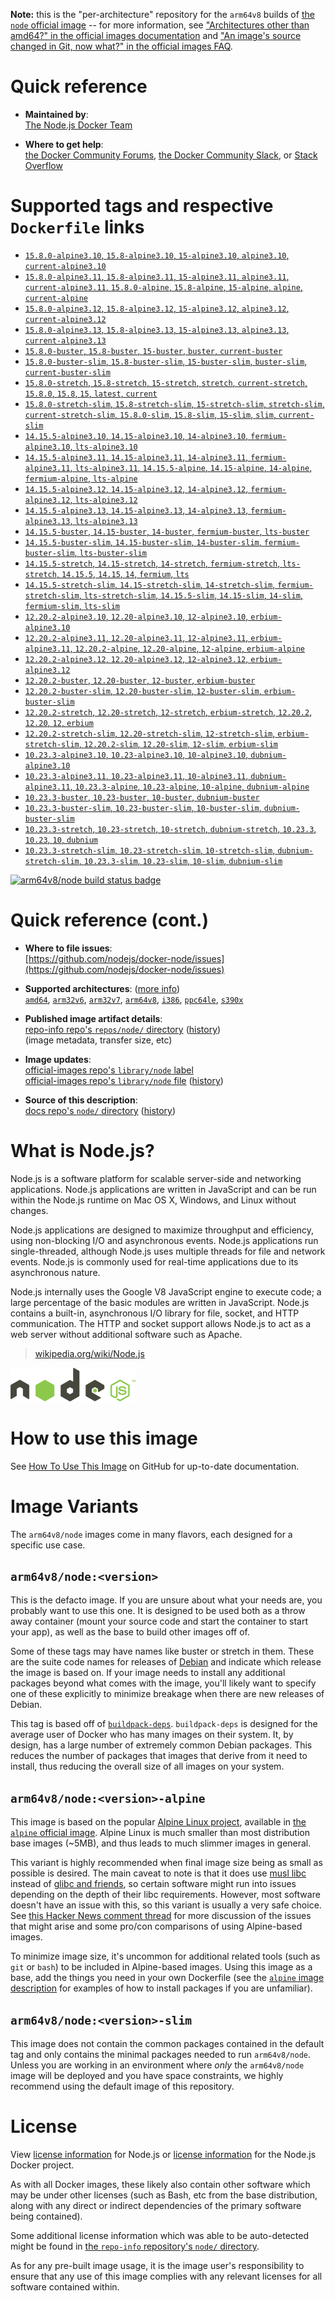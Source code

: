 <!--

********************************************************************************

WARNING:

    DO NOT EDIT "node/README.md"

    IT IS AUTO-GENERATED

    (from the other files in "node/" combined with a set of templates)

********************************************************************************

-->

**Note:** this is the "per-architecture" repository for the `arm64v8` builds of [the `node` official image](https://hub.docker.com/_/node) -- for more information, see ["Architectures other than amd64?" in the official images documentation](https://github.com/docker-library/official-images#architectures-other-than-amd64) and ["An image's source changed in Git, now what?" in the official images FAQ](https://github.com/docker-library/faq#an-images-source-changed-in-git-now-what).

# Quick reference

-	**Maintained by**:  
	[The Node.js Docker Team](https://github.com/nodejs/docker-node)

-	**Where to get help**:  
	[the Docker Community Forums](https://forums.docker.com/), [the Docker Community Slack](https://dockr.ly/slack), or [Stack Overflow](https://stackoverflow.com/search?tab=newest&q=docker)

# Supported tags and respective `Dockerfile` links

-	[`15.8.0-alpine3.10`, `15.8-alpine3.10`, `15-alpine3.10`, `alpine3.10`, `current-alpine3.10`](https://github.com/nodejs/docker-node/blob/4ab6ab7d06845aa950054ec5522fe8b81927bf05/15/alpine3.10/Dockerfile)
-	[`15.8.0-alpine3.11`, `15.8-alpine3.11`, `15-alpine3.11`, `alpine3.11`, `current-alpine3.11`, `15.8.0-alpine`, `15.8-alpine`, `15-alpine`, `alpine`, `current-alpine`](https://github.com/nodejs/docker-node/blob/4ab6ab7d06845aa950054ec5522fe8b81927bf05/15/alpine3.11/Dockerfile)
-	[`15.8.0-alpine3.12`, `15.8-alpine3.12`, `15-alpine3.12`, `alpine3.12`, `current-alpine3.12`](https://github.com/nodejs/docker-node/blob/4ab6ab7d06845aa950054ec5522fe8b81927bf05/15/alpine3.12/Dockerfile)
-	[`15.8.0-alpine3.13`, `15.8-alpine3.13`, `15-alpine3.13`, `alpine3.13`, `current-alpine3.13`](https://github.com/nodejs/docker-node/blob/dbee85cde7c9d11d9df2d9305df4039942fc1ba9/15/alpine3.13/Dockerfile)
-	[`15.8.0-buster`, `15.8-buster`, `15-buster`, `buster`, `current-buster`](https://github.com/nodejs/docker-node/blob/4ab6ab7d06845aa950054ec5522fe8b81927bf05/15/buster/Dockerfile)
-	[`15.8.0-buster-slim`, `15.8-buster-slim`, `15-buster-slim`, `buster-slim`, `current-buster-slim`](https://github.com/nodejs/docker-node/blob/4ab6ab7d06845aa950054ec5522fe8b81927bf05/15/buster-slim/Dockerfile)
-	[`15.8.0-stretch`, `15.8-stretch`, `15-stretch`, `stretch`, `current-stretch`, `15.8.0`, `15.8`, `15`, `latest`, `current`](https://github.com/nodejs/docker-node/blob/4ab6ab7d06845aa950054ec5522fe8b81927bf05/15/stretch/Dockerfile)
-	[`15.8.0-stretch-slim`, `15.8-stretch-slim`, `15-stretch-slim`, `stretch-slim`, `current-stretch-slim`, `15.8.0-slim`, `15.8-slim`, `15-slim`, `slim`, `current-slim`](https://github.com/nodejs/docker-node/blob/4ab6ab7d06845aa950054ec5522fe8b81927bf05/15/stretch-slim/Dockerfile)
-	[`14.15.5-alpine3.10`, `14.15-alpine3.10`, `14-alpine3.10`, `fermium-alpine3.10`, `lts-alpine3.10`](https://github.com/nodejs/docker-node/blob/884bf23823005e9fba035ae34184222e030189db/14/alpine3.10/Dockerfile)
-	[`14.15.5-alpine3.11`, `14.15-alpine3.11`, `14-alpine3.11`, `fermium-alpine3.11`, `lts-alpine3.11`, `14.15.5-alpine`, `14.15-alpine`, `14-alpine`, `fermium-alpine`, `lts-alpine`](https://github.com/nodejs/docker-node/blob/884bf23823005e9fba035ae34184222e030189db/14/alpine3.11/Dockerfile)
-	[`14.15.5-alpine3.12`, `14.15-alpine3.12`, `14-alpine3.12`, `fermium-alpine3.12`, `lts-alpine3.12`](https://github.com/nodejs/docker-node/blob/884bf23823005e9fba035ae34184222e030189db/14/alpine3.12/Dockerfile)
-	[`14.15.5-alpine3.13`, `14.15-alpine3.13`, `14-alpine3.13`, `fermium-alpine3.13`, `lts-alpine3.13`](https://github.com/nodejs/docker-node/blob/dbee85cde7c9d11d9df2d9305df4039942fc1ba9/14/alpine3.13/Dockerfile)
-	[`14.15.5-buster`, `14.15-buster`, `14-buster`, `fermium-buster`, `lts-buster`](https://github.com/nodejs/docker-node/blob/884bf23823005e9fba035ae34184222e030189db/14/buster/Dockerfile)
-	[`14.15.5-buster-slim`, `14.15-buster-slim`, `14-buster-slim`, `fermium-buster-slim`, `lts-buster-slim`](https://github.com/nodejs/docker-node/blob/884bf23823005e9fba035ae34184222e030189db/14/buster-slim/Dockerfile)
-	[`14.15.5-stretch`, `14.15-stretch`, `14-stretch`, `fermium-stretch`, `lts-stretch`, `14.15.5`, `14.15`, `14`, `fermium`, `lts`](https://github.com/nodejs/docker-node/blob/884bf23823005e9fba035ae34184222e030189db/14/stretch/Dockerfile)
-	[`14.15.5-stretch-slim`, `14.15-stretch-slim`, `14-stretch-slim`, `fermium-stretch-slim`, `lts-stretch-slim`, `14.15.5-slim`, `14.15-slim`, `14-slim`, `fermium-slim`, `lts-slim`](https://github.com/nodejs/docker-node/blob/884bf23823005e9fba035ae34184222e030189db/14/stretch-slim/Dockerfile)
-	[`12.20.2-alpine3.10`, `12.20-alpine3.10`, `12-alpine3.10`, `erbium-alpine3.10`](https://github.com/nodejs/docker-node/blob/dbee85cde7c9d11d9df2d9305df4039942fc1ba9/12/alpine3.10/Dockerfile)
-	[`12.20.2-alpine3.11`, `12.20-alpine3.11`, `12-alpine3.11`, `erbium-alpine3.11`, `12.20.2-alpine`, `12.20-alpine`, `12-alpine`, `erbium-alpine`](https://github.com/nodejs/docker-node/blob/dbee85cde7c9d11d9df2d9305df4039942fc1ba9/12/alpine3.11/Dockerfile)
-	[`12.20.2-alpine3.12`, `12.20-alpine3.12`, `12-alpine3.12`, `erbium-alpine3.12`](https://github.com/nodejs/docker-node/blob/dbee85cde7c9d11d9df2d9305df4039942fc1ba9/12/alpine3.12/Dockerfile)
-	[`12.20.2-buster`, `12.20-buster`, `12-buster`, `erbium-buster`](https://github.com/nodejs/docker-node/blob/dbee85cde7c9d11d9df2d9305df4039942fc1ba9/12/buster/Dockerfile)
-	[`12.20.2-buster-slim`, `12.20-buster-slim`, `12-buster-slim`, `erbium-buster-slim`](https://github.com/nodejs/docker-node/blob/dbee85cde7c9d11d9df2d9305df4039942fc1ba9/12/buster-slim/Dockerfile)
-	[`12.20.2-stretch`, `12.20-stretch`, `12-stretch`, `erbium-stretch`, `12.20.2`, `12.20`, `12`, `erbium`](https://github.com/nodejs/docker-node/blob/dbee85cde7c9d11d9df2d9305df4039942fc1ba9/12/stretch/Dockerfile)
-	[`12.20.2-stretch-slim`, `12.20-stretch-slim`, `12-stretch-slim`, `erbium-stretch-slim`, `12.20.2-slim`, `12.20-slim`, `12-slim`, `erbium-slim`](https://github.com/nodejs/docker-node/blob/dbee85cde7c9d11d9df2d9305df4039942fc1ba9/12/stretch-slim/Dockerfile)
-	[`10.23.3-alpine3.10`, `10.23-alpine3.10`, `10-alpine3.10`, `dubnium-alpine3.10`](https://github.com/nodejs/docker-node/blob/dbee85cde7c9d11d9df2d9305df4039942fc1ba9/10/alpine3.10/Dockerfile)
-	[`10.23.3-alpine3.11`, `10.23-alpine3.11`, `10-alpine3.11`, `dubnium-alpine3.11`, `10.23.3-alpine`, `10.23-alpine`, `10-alpine`, `dubnium-alpine`](https://github.com/nodejs/docker-node/blob/dbee85cde7c9d11d9df2d9305df4039942fc1ba9/10/alpine3.11/Dockerfile)
-	[`10.23.3-buster`, `10.23-buster`, `10-buster`, `dubnium-buster`](https://github.com/nodejs/docker-node/blob/dbee85cde7c9d11d9df2d9305df4039942fc1ba9/10/buster/Dockerfile)
-	[`10.23.3-buster-slim`, `10.23-buster-slim`, `10-buster-slim`, `dubnium-buster-slim`](https://github.com/nodejs/docker-node/blob/dbee85cde7c9d11d9df2d9305df4039942fc1ba9/10/buster-slim/Dockerfile)
-	[`10.23.3-stretch`, `10.23-stretch`, `10-stretch`, `dubnium-stretch`, `10.23.3`, `10.23`, `10`, `dubnium`](https://github.com/nodejs/docker-node/blob/dbee85cde7c9d11d9df2d9305df4039942fc1ba9/10/stretch/Dockerfile)
-	[`10.23.3-stretch-slim`, `10.23-stretch-slim`, `10-stretch-slim`, `dubnium-stretch-slim`, `10.23.3-slim`, `10.23-slim`, `10-slim`, `dubnium-slim`](https://github.com/nodejs/docker-node/blob/dbee85cde7c9d11d9df2d9305df4039942fc1ba9/10/stretch-slim/Dockerfile)

[![arm64v8/node build status badge](https://img.shields.io/jenkins/s/https/doi-janky.infosiftr.net/job/multiarch/job/arm64v8/job/node.svg?label=arm64v8/node%20%20build%20job)](https://doi-janky.infosiftr.net/job/multiarch/job/arm64v8/job/node/)

# Quick reference (cont.)

-	**Where to file issues**:  
	[https://github.com/nodejs/docker-node/issues](https://github.com/nodejs/docker-node/issues)

-	**Supported architectures**: ([more info](https://github.com/docker-library/official-images#architectures-other-than-amd64))  
	[`amd64`](https://hub.docker.com/r/amd64/node/), [`arm32v6`](https://hub.docker.com/r/arm32v6/node/), [`arm32v7`](https://hub.docker.com/r/arm32v7/node/), [`arm64v8`](https://hub.docker.com/r/arm64v8/node/), [`i386`](https://hub.docker.com/r/i386/node/), [`ppc64le`](https://hub.docker.com/r/ppc64le/node/), [`s390x`](https://hub.docker.com/r/s390x/node/)

-	**Published image artifact details**:  
	[repo-info repo's `repos/node/` directory](https://github.com/docker-library/repo-info/blob/master/repos/node) ([history](https://github.com/docker-library/repo-info/commits/master/repos/node))  
	(image metadata, transfer size, etc)

-	**Image updates**:  
	[official-images repo's `library/node` label](https://github.com/docker-library/official-images/issues?q=label%3Alibrary%2Fnode)  
	[official-images repo's `library/node` file](https://github.com/docker-library/official-images/blob/master/library/node) ([history](https://github.com/docker-library/official-images/commits/master/library/node))

-	**Source of this description**:  
	[docs repo's `node/` directory](https://github.com/docker-library/docs/tree/master/node) ([history](https://github.com/docker-library/docs/commits/master/node))

# What is Node.js?

Node.js is a software platform for scalable server-side and networking applications. Node.js applications are written in JavaScript and can be run within the Node.js runtime on Mac OS X, Windows, and Linux without changes.

Node.js applications are designed to maximize throughput and efficiency, using non-blocking I/O and asynchronous events. Node.js applications run single-threaded, although Node.js uses multiple threads for file and network events. Node.js is commonly used for real-time applications due to its asynchronous nature.

Node.js internally uses the Google V8 JavaScript engine to execute code; a large percentage of the basic modules are written in JavaScript. Node.js contains a built-in, asynchronous I/O library for file, socket, and HTTP communication. The HTTP and socket support allows Node.js to act as a web server without additional software such as Apache.

> [wikipedia.org/wiki/Node.js](https://en.wikipedia.org/wiki/Node.js)

![logo](https://raw.githubusercontent.com/docker-library/docs/01c12653951b2fe592c1f93a13b4e289ada0e3a1/node/logo.png)

# How to use this image

See [How To Use This Image](https://github.com/nodejs/docker-node/blob/master/README.md#how-to-use-this-image) on GitHub for up-to-date documentation.

# Image Variants

The `arm64v8/node` images come in many flavors, each designed for a specific use case.

## `arm64v8/node:<version>`

This is the defacto image. If you are unsure about what your needs are, you probably want to use this one. It is designed to be used both as a throw away container (mount your source code and start the container to start your app), as well as the base to build other images off of.

Some of these tags may have names like buster or stretch in them. These are the suite code names for releases of [Debian](https://wiki.debian.org/DebianReleases) and indicate which release the image is based on. If your image needs to install any additional packages beyond what comes with the image, you'll likely want to specify one of these explicitly to minimize breakage when there are new releases of Debian.

This tag is based off of [`buildpack-deps`](https://hub.docker.com/_/buildpack-deps/). `buildpack-deps` is designed for the average user of Docker who has many images on their system. It, by design, has a large number of extremely common Debian packages. This reduces the number of packages that images that derive from it need to install, thus reducing the overall size of all images on your system.

## `arm64v8/node:<version>-alpine`

This image is based on the popular [Alpine Linux project](https://alpinelinux.org), available in [the `alpine` official image](https://hub.docker.com/_/alpine). Alpine Linux is much smaller than most distribution base images (~5MB), and thus leads to much slimmer images in general.

This variant is highly recommended when final image size being as small as possible is desired. The main caveat to note is that it does use [musl libc](https://musl.libc.org) instead of [glibc and friends](https://www.etalabs.net/compare_libcs.html), so certain software might run into issues depending on the depth of their libc requirements. However, most software doesn't have an issue with this, so this variant is usually a very safe choice. See [this Hacker News comment thread](https://news.ycombinator.com/item?id=10782897) for more discussion of the issues that might arise and some pro/con comparisons of using Alpine-based images.

To minimize image size, it's uncommon for additional related tools (such as `git` or `bash`) to be included in Alpine-based images. Using this image as a base, add the things you need in your own Dockerfile (see the [`alpine` image description](https://hub.docker.com/_/alpine/) for examples of how to install packages if you are unfamiliar).

## `arm64v8/node:<version>-slim`

This image does not contain the common packages contained in the default tag and only contains the minimal packages needed to run `arm64v8/node`. Unless you are working in an environment where *only* the `arm64v8/node` image will be deployed and you have space constraints, we highly recommend using the default image of this repository.

# License

View [license information](https://github.com/nodejs/node/blob/master/LICENSE) for Node.js or [license information](https://github.com/nodejs/docker-node/blob/master/LICENSE) for the Node.js Docker project.

As with all Docker images, these likely also contain other software which may be under other licenses (such as Bash, etc from the base distribution, along with any direct or indirect dependencies of the primary software being contained).

Some additional license information which was able to be auto-detected might be found in [the `repo-info` repository's `node/` directory](https://github.com/docker-library/repo-info/tree/master/repos/node).

As for any pre-built image usage, it is the image user's responsibility to ensure that any use of this image complies with any relevant licenses for all software contained within.
